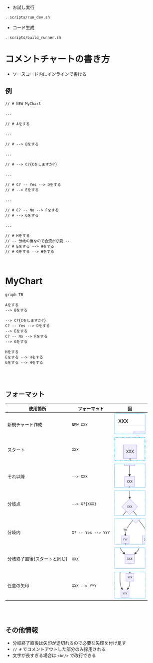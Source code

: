 - お試し実行

```sh
. scripts/run_dev.sh
```

- コード生成

```sh
. scripts/build_runner.sh
```

# コメントチャートの書き方

- ソースコード内にインラインで書ける

## 例

```
// # NEW MyChart

...

// # Aをする

...

// # --> Bをする

...

// # --> C?{Cをしますか?}

...

// # C? -- Yes --> Dをする
// # --> Eをする

...

// # C? -- No --> Fをする
// # --> Gをする

...

// # Hをする
// -- 分岐の後なので合流が必要 --
// # Eをする --> Hをする
// # Gをする --> Hをする
```

<br>

# MyChart

```mermaid
graph TB

Aをする
--> Bをする

--> C?{Cをしますか?}
C? -- Yes --> Dをする
--> Eをする
C? -- No --> Fをする
--> Gをする

Hをする
Eをする --> Hをする
Gをする --> Hをする
```

<br>
<br>

## フォーマット

| **使用箇所**                 | **フォーマット**    | **図**                          |
| ---------------------------- | ------------------- | ------------------------------- |
| 新規チャート作成             | `NEW XXX`           | <img src="cc1.png" width="100"> |
| スタート                     | `XXX`               | <img src="cc2.png" width="100"> |
| それ以降                     | `--> XXX`           | <img src="cc3.png" width="100"> |
| 分岐点                       | `--> X?{XXX}`       | <img src="cc4.png" width="100"> |
| 分岐内                       | `X? -- Yes --> YYY` | <img src="cc5.png" width="100"> |
| 分岐終了直後(スタートと同じ) | `XXX`               | <img src="cc6.png" width="100"> |
| 任意の矢印                   | `XXX --> YYY`       | <img src="cc7.png" width="100"> |

<br>
<br>

## その他情報

- 分岐終了直後は矢印が途切れるので必要な矢印を付け足す
- `// #` でコメントアウトした部分のみ採用される
- 文字が長すぎる場合は `<br/>` で改行できる
